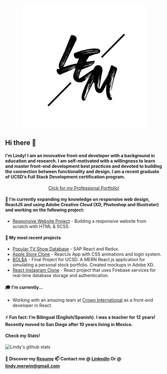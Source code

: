 <p align="center"><img src="https://github.com/lindyem/lindyem/blob/master/LEM.png" height="400" width="400"> </p>

## Hi there 👋

#### I'm Lindy! I am an innovative front-end developer with a background in education and research. I am self-motivated with a willingness to learn and master front-end development best practices and devoted to building the connection between functionality and design. I am a recent graduate of UCSD’s Full Stack Development certification program.



<p align="center"> <a href="http://www.lindymerwin.com/">Click for my Professional Portfolio!</a> </p>



#### 🌱 I’m currently expanding my knowledge on responsive web design, ReactJS and using Adobe Creative Cloud (XD, Photoshop and Illustrator) and working on the following project:
* [Responsive Website Project](https://github.com/lindyem/responsiveWebsite/tree/master "Responsive Website") - Building a responsive website from scratch with HTML & SCSS. 

#### 🔭 My most recent projects

* [Popular TV Show Database](https://skydropx-challenge.vercel.app/ "TV Show Database") - SAP React and Redux. 
* [Apple Store Clone](apple-store-clone-git-main.lindyem.vercel.app "Apple Store Clone") - ReactJs App with CSS animations and login system. 
* [BOL$A](https://github.com/tober65/bolsa "Stock Portfolio") - Final Project for UCSD. A MERN React.js application for simulating a personal stock portfolio.    Created mockups in Adobe XD. 
* [React Instagram Clone](https://instagram-clone-d1536.web.app/ "instagram clone") - React project that uses Firebase services for real-time database storage and authentication.

#### 🎓 I'm currently...
* Working with an amazing team at [Crown International](http://needmoremed.com/ "need more med") as a front-end developer in React. 

#### ⚡ Fun fact: I'm Bilingual (English/Spanish). I was a teacher for 12 years! Recently moved to San Diego after 10 years living in Mexico. 
#### Check my Stats!

![Lindy's github stats](https://github-readme-stats.vercel.app/api?username=lindyem&show_icons=true&theme=radical)

#### 🔖 Discover my [Resume](https://drive.google.com/file/d/10zumxbuy2XKmaA0kGa8ppVv3_c6kaTqr/view?usp=sharing "Resume") 📫 Contact me @ [LinkedIn](https://www.linkedin.com/in/lindy-merwin/ "LinkedIn") Or @ lindy.merwin@gmail.com


